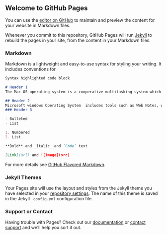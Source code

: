 ## Welcome to GitHub Pages

You can use the [editor on GitHub](https://github.com/masiki726/Operating-Systems/edit/master/index.md) to maintain and preview the content for your website in Markdown files.

Whenever you commit to this repository, GitHub Pages will run [Jekyll](https://jekyllrb.com/) to rebuild the pages in your site, from the content in your Markdown files.

### Markdown

Markdown is a lightweight and easy-to-use syntax for styling your writing. It includes conventions for

```markdown
Syntax highlighted code block

# Header 1
The Mac OS operating system is a cooperative multitasking system which directly supports networks with file exchange, AppleScript as scripting language and display of colors. The balloons provide help to the user to use interface. In Mac OS Operating System the virtual memory is enabled.

## Header 2
Microsoft windows Operating System  includes tools such as Web Notes, which allows users to mark up web sites, and Reading View, which allows users to view certain websites without the clutter of ads.
### Header 3

- Bulleted
- List

1. Numbered
2. List

**Bold** and _Italic_ and `Code` text

[Link](url) and ![Image](src)
```

For more details see [GitHub Flavored Markdown](https://guides.github.com/features/mastering-markdown/).

### Jekyll Themes

Your Pages site will use the layout and styles from the Jekyll theme you have selected in your [repository settings](https://github.com/masiki726/Operating-Systems/settings). The name of this theme is saved in the Jekyll `_config.yml` configuration file.

### Support or Contact

Having trouble with Pages? Check out our [documentation](https://help.github.com/categories/github-pages-basics/) or [contact support](https://github.com/contact) and we’ll help you sort it out.
